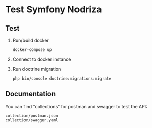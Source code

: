 Test Symfony Nodriza
====================

## Test

1. Run/build docker
    ```
    docker-compose up
    ```

2. Connect to docker instance

3. Run doctrine migration
    ```
    php bin/console doctrine:migrations:migrate
    ```

## Documentation

You can find "collections" for postman and swagger to test the API:
```
collection/postman.json
collection/swagger.yaml
```
